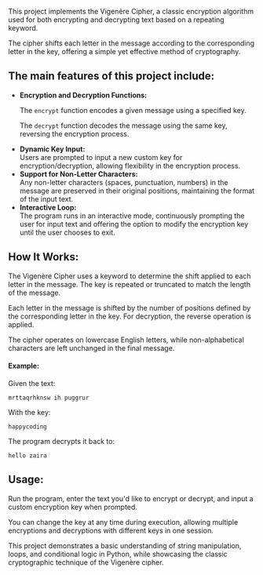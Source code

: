This project implements the Vigenère Cipher, a classic encryption algorithm used for both encrypting and decrypting text based on a repeating keyword. 

The cipher shifts each letter in the message according to the corresponding letter in the key, offering a simple yet effective method of cryptography.

<h2>The main features of this project include:</h2>

<ul>
  <li><strong>Encryption and Decryption Functions:</strong></li>
  
The `encrypt` function encodes a given message using a specified key.
  
The `decrypt` function decodes the message using the same key, reversing the encryption process.

<li><strong>Dynamic Key Input:</strong></li>
Users are prompted to input a new custom key for encryption/decryption, allowing flexibility in the encryption process.
<li><strong>Support for Non-Letter Characters:</strong></li>
Any non-letter characters (spaces, punctuation, numbers) in the message are preserved in their original positions, maintaining the format of the input text.
<li><strong>Interactive Loop:</strong></li>
The program runs in an interactive mode, continuously prompting the user for input text and offering the option to modify the encryption key until the user chooses to exit.
</ul>
<h2> How It Works:</h2>
The Vigenère Cipher uses a keyword to determine the shift applied to each letter in the message. The key is repeated or truncated to match the length of the message.

Each letter in the message is shifted by the number of positions defined by the corresponding letter in the key. For decryption, the reverse operation is applied.

The cipher operates on lowercase English letters, while non-alphabetical characters are left unchanged in the final message.

<h4>Example:</h4>
Given the text:

```nginx
mrttaqrhknsw ih puggrur
```

With the key:

```nginx
happycoding
```
The program decrypts it back to:

```nginx
hello zaira
```

<h2>Usage:</h2>
Run the program, enter the text you'd like to encrypt or decrypt, and input a custom encryption key when prompted. 

You can change the key at any time during execution, allowing multiple encryptions and decryptions with different keys in one session.

This project demonstrates a basic understanding of string manipulation, loops, and conditional logic in Python, while showcasing the classic cryptographic technique of the Vigenère cipher.
